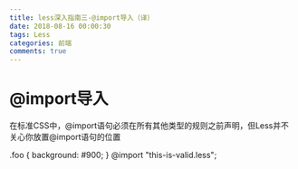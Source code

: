 ```yaml
---
title: less深入指南三-@import导入（译）
date: 2018-08-16 00:00:30
tags: Less
categories: 前端
comments: true
---
```


# @import导入
在标准CSS中，@import语句必须在所有其他类型的规则之前声明，但Less并不关心你放置@import语句的位置

.foo {
  background: #900;
}
@import "this-is-valid.less";

<!--more-->

